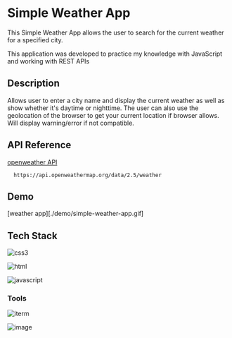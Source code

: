 
# Simple Weather App

This Simple Weather App allows the user to search for the current weather for a specified city. 

This application was developed to practice my knowledge with JavaScript and working with REST APIs


## Description

Allows user to enter a city name and display the current weather as well as show whether it's daytime or nighttime. The user can also use the geolocation of the browser to get your current location if browser allows. Will display warning/error if not compatible.
## API Reference
[openweather API](https://openweathermap.org/api)

```http
  https://api.openweathermap.org/data/2.5/weather
```

## Demo

[weather app][./demo/simple-weather-app.gif]


## Tech Stack

![css3](https://img.shields.io/badge/CSS3-1572B6?style=for-the-badge&logo=css3&logoColor=white)

![html](https://img.shields.io/badge/HTML5-E34F26?style=for-the-badge&logo=html5&logoColor=white)

![javascript](https://img.shields.io/badge/JavaScript-323330?style=for-the-badge&logo=javascript&logoColor=F7DF1E)

### Tools
![iterm](https://img.shields.io/badge/iTerm2-000000?style=for-the-badge&logo=iterm2&logoColor=white)

![image](https://img.shields.io/badge/Visual_Studio_Code-0078D4?style=for-the-badge&logo=visual%20studio%20code&logoColor=white)
